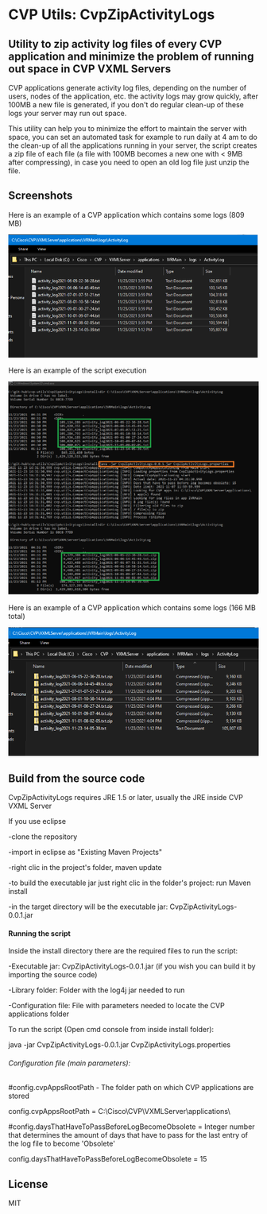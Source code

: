 # CVP Utils: CvpZipActivityLogs
## Utility to zip activity log files of every CVP application and minimize the problem of running out space in CVP VXML Servers

CVP applications generate activity log files, depending on the number of users, nodes of the application, etc. the activity logs may grow quickly, after 100MB a new file is generated, if you don't do regular clean-up of these logs your server may run out space.

This utility can help you to minimize the effort to maintain the server with space, you can set an automated task for example to run daily at 4 am to do the clean-up of all the applications running in your server, the script creates a zip file of each file (a file with 100MB  becomes a new one with < 9MB after compressing),  in case you need to open an old log file just unzip the file.


## Screenshots

Here is an example of a CVP application which contains some logs (809 MB)

![alt text](images/Example-beforeExecution.png "Before execution")

Here is an example of the script execution

![alt text](images/Example-execution.png "During execution")

Here is an example of a CVP application which contains some logs (166 MB total)

![alt text](images/Example-afterExecution.png "After execution")


## Build from the source code

CvpZipActivityLogs requires JRE 1.5 or later, usually the JRE inside CVP VXML Server

If you use eclipse

-clone the repository

-import in eclipse as "Existing Maven Projects"

-right clic in the project's folder, maven update 

-to build the executable jar just right clic in the folder's project: run Maven install

-in the target directory will be the executable jar: CvpZipActivityLogs-0.0.1.jar


#### Running the script

Inside the install directory there are the required files to run the script:

-Executable jar: CvpZipActivityLogs-0.0.1.jar (if you wish you can build it by importing the source code)

-Library folder: Folder with the log4j jar needed to run

-Configuration file: File with parameters needed to locate the CVP applications folder

To run the script (Open cmd console from inside install folder):

java -jar CvpZipActivityLogs-0.0.1.jar CvpZipActivityLogs.properties


###### Configuration file (main parameters): 

#config.cvpAppsRootPath - The folder path on which CVP applications are stored

config.cvpAppsRootPath = C:\\Cisco\\CVP\\VXMLServer\\applications\\

#config.daysThatHaveToPassBeforeLogBecomeObsolete = Integer number that determines the amount of days that have to pass for the last entry of the log file to become 'Obsolete'

config.daysThatHaveToPassBeforeLogBecomeObsolete = 15


## License

MIT
